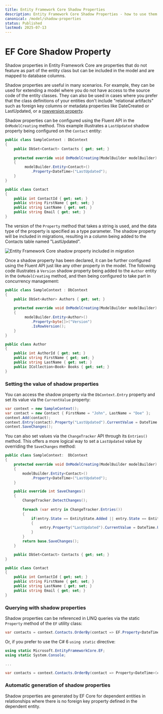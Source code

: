 ```yaml
---
title: Entity Framework Core Shadow Properties
description: Entity Framework Core Shadow Properties - how to use them and how EF Core uses them.
canonical: /model/shadow-properties
status: Published
lastmod: 2025-07-13
---
```


# EF Core Shadow Property

Shadow properties in Entity Framework Core are properties that do not feature as part of the entity class but can be included in the model and are mapped to database columns. 

Shadow properties are useful in many scenarios. For example, they can be used for extending a model where you do not have access to the source code of the entity classes. They can also be used in cases where you prefer that the class definitions of your entities don't include "relational artifacts" such as foreign key columns or metadata properties like DateCreated or LastUpdated, or a [rowversion property](/concurrency#adding-a-rowversion-property).

Shadow properties can be configured using the Fluent API in the `OnModelCreating` method. This example illustrates a `LastUpdated` shadow property being configured on the `Contact` entity:
```csharp
public class SampleContext : DbContext
{
    public DbSet<Contact> Contacts { get; set; }
    
    protected override void OnModelCreating(ModelBuilder modelBuilder)
    {
         modelBuilder.Entity<Contact>()
            .Property<DateTime>("LastUpdated");
    } 
}

public class Contact
{
    public int ContactId { get; set; }
    public string FirstName { get; set; }
    public string LastName { get; set; }
    public string Email { get; set; } 
}
```
The version of the `Property` method that takes a string is used, and the data type of the property is specified as a type parameter. The shadow property will be included in migrations, resulting in a column being added to the Contacts table named "LastUpdated". 

![Entity Framework Core shadow property included in migration](/images/30-09-2016-14-29-08.png)

Once a shadow property has been declared, it can be further configured using the Fluent API just like any other property in the model. The following code illustrates a `Version` shadow property being added to the `Author` entity in the `OnModelCreating` method, and then being configured to take part in concurrency management:

```csharp
public class SampleContext : DbContext
{
    public DbSet<Author> Authors { get; set; }
    
    protected override void OnModelCreating(ModelBuilder modelBuilder)
    {
         modelBuilder.Entity<Author>()
            .Property<byte[]>("Version")
            .IsRowVersion();
    } 
}

public class Author
{
    public int AuthorId { get; set; }
    public string FirstName { get; set; }
    public string LastName { get; set; }
    public ICollection<Book> Books { get; set; }
}
```
### Setting the value of shadow properties

You can access the shadow property via the `DbContext.Entry` property and set its value via the `CurrentValue` property:
```csharp
var context = new SampleContext();
var contact = new Contact { FirstName = "John", LastName = "Doe" };
context.Add(contact);
context.Entry(contact).Property("LastUpdated").CurrentValue = DateTime.UtcNow;
context.SaveChanges();
```

You can also set values via the `ChangeTracker` API through its `Entries()` method. This offers a more logical way to set a `LastUpdated` value by overriding the `SaveChanges` method:
```csharp
public class SampleContext:  DbContext
{
    protected override void OnModelCreating(ModelBuilder modelBuilder)
    {
        modelBuilder.Entity<Contact>()
            .Property<DateTime>("LastUpdated");
    }

    public override int SaveChanges()
    {
        ChangeTracker.DetectChanges();
 
        foreach (var entry in ChangeTracker.Entries())
        {
            if(entry.State == EntityState.Added || entry.State == EntityState.Modified)
            {
                entry.Property("LastUpdated").CurrentValue = DateTime.UtcNow;
            }
        }
        return base.SaveChanges();
    }

    public DbSet<Contact> Contacts { get; set; }
}

public class Contact
{
    public int ContactId { get; set; }
    public string FirstName { get; set; }
    public string LastName { get; set; }
    public string Email { get; set; } 
}
```

### Querying with shadow properties

Shadow properties can be referenced in LINQ queries via the static `Property` method of the `EF` utility class:

```csharp
var contacts = context.Contacts.OrderBy(contact => EF.Property<DateTime>(contact, "LastUpdated"));
```
Or, if you prefer to use the C# 6 `using static` directive:
```csharp
using static Microsoft.EntityFrameworkCore.EF;
using static System.Console;

...

var contacts = context.Contacts.OrderBy(contact => Property<DateTime>(contact, "LastUpdated"));

```
### Automatic generation of shadow properties

Shadow properties are generated by EF Core for dependent entities in relationships where there is no foreign key property defined in the dependent entity.

